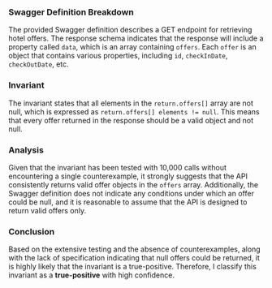 ### Swagger Definition Breakdown
The provided Swagger definition describes a GET endpoint for retrieving hotel offers. The response schema indicates that the response will include a property called `data`, which is an array containing `offers`. Each `offer` is an object that contains various properties, including `id`, `checkInDate`, `checkOutDate`, etc.

### Invariant
The invariant states that all elements in the `return.offers[]` array are not null, which is expressed as `return.offers[] elements != null`. This means that every offer returned in the response should be a valid object and not null.

### Analysis
Given that the invariant has been tested with 10,000 calls without encountering a single counterexample, it strongly suggests that the API consistently returns valid offer objects in the `offers` array. Additionally, the Swagger definition does not indicate any conditions under which an offer could be null, and it is reasonable to assume that the API is designed to return valid offers only.

### Conclusion
Based on the extensive testing and the absence of counterexamples, along with the lack of specification indicating that null offers could be returned, it is highly likely that the invariant is a true-positive. Therefore, I classify this invariant as a **true-positive** with high confidence.
